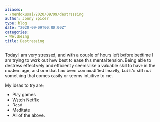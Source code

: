 ```yaml
---
aliases:
- /mendokusai/2020/09/09/destressing
author: Jonny Spicer
type: blog
date: "2020-09-09T00:00:00Z"
categories:
- Wellbeing
title: Destressing
---
```

Today I am very stressed, and with a couple of hours left before bedtime I am trying to work out how best to ease this mental tension. Being able to destress effectively and efficiently
seems like a valuable skill to have in the modern age, and one that has been commodified heavily, but it's still not something that comes easily or seems intuitive to me.

My ideas to try are;

- Play games
- Watch Netflix
- Read
- Meditate
- All of the above.
